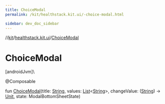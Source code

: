 ```yaml
---
title: ChoiceModal
permalink: /kit/healthstack.kit.ui/-choice-modal.html

sidebar: dev_doc_sidebar
---
```

//[kit](../../kit.html)/[healthstack.kit.ui](index.html)/[ChoiceModal](-choice-modal.html)



# ChoiceModal



[androidJvm]\




@Composable



fun [ChoiceModal](-choice-modal.html)(title: [String](https://kotlinlang.org/api/latest/jvm/stdlib/kotlin/-string/index.html), values: [List](https://kotlinlang.org/api/latest/jvm/stdlib/kotlin.collections/-list/index.html)&lt;[String](https://kotlinlang.org/api/latest/jvm/stdlib/kotlin/-string/index.html)&gt;, changeValue: ([String](https://kotlinlang.org/api/latest/jvm/stdlib/kotlin/-string/index.html)) -&gt; [Unit](https://kotlinlang.org/api/latest/jvm/stdlib/kotlin/-unit/index.html), state: ModalBottomSheetState)




